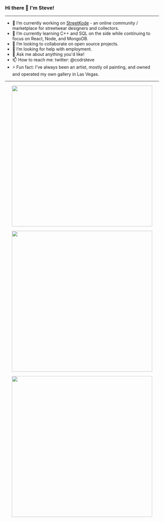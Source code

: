 ### Hi there 👋 I'm Steve!

<hr />

- 🔭 I’m currently working on <a href="http://www.streetko.de/?from=@">StreetKode</a> - an online community / marketplace for streetwear designers and collectors.
- 🌱 I’m currently learning C++ and SQL on the side while continuing to focus on React, Node, and MongoDB.
- 👯 I’m looking to collaborate on open source projects.
- 🤔 I’m looking for help with employment.
- 💬 Ask me about anything you'd like!
- 📫 How to reach me: twitter: @codrsteve
- ⚡ Fun fact: I've always been an artist, mostly oil painting, and owned and operated my own gallery in Las Vegas.

<hr />

<p align="center">
  <img width="460" src="https://github-readme-streak-stats.herokuapp.com?user=steveanthony999&theme=radical&repo=github-readme-stats">
</p>

<p align="center">
  <img width="460" src="https://github-readme-stats.vercel.app/api?username=steveanthony999&theme=radical">
</p>

<p align="center">
  <img width="460" src="https://github-readme-stats.vercel.app/api/top-langs/?username=steveanthony999&&theme=radical&layout=compact">
</p>
